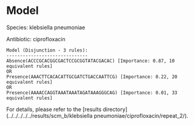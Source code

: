 
# Model

Species: klebsiella pneumoniae

Antibiotic: ciprofloxacin

```
Model (Disjunction - 3 rules):
------------------------------
Absence(ACCCGCACGGCGACTCCGCGGTATACGACAC) [Importance: 0.87, 10 equivalent rules]
OR
Presence(AAACTTCACACATTGCGATCTGACCAATTCG) [Importance: 0.22, 20 equivalent rules]
OR
Presence(AAAACCAGGTAAATAAATAGATAAAGGGCAG) [Importance: 0.01, 33 equivalent rules]

```

For details, please refer to the [results directory](../../../../../results/scm_b/klebsiella pneumoniae/ciprofloxacin/repeat_2/).


